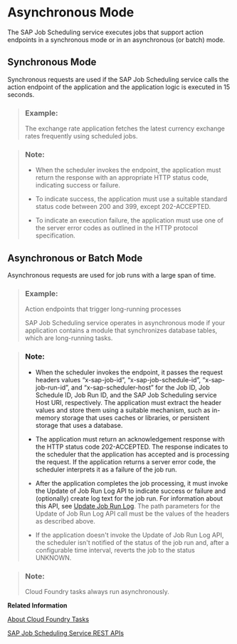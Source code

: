 <!-- loiod9fd81ccabe2410f8b2434311d43c733 -->

# Asynchronous Mode

The SAP Job Scheduling service executes jobs that support action endpoints in a synchronous mode or in an asynchronous \(or batch\) mode.



<a name="loiod9fd81ccabe2410f8b2434311d43c733__section_hbf_b2p_d4b"/>

## Synchronous Mode

Synchronous requests are used if the SAP Job Scheduling service calls the action endpoint of the application and the application logic is executed in 15 seconds.

> ### Example:  
> The exchange rate application fetches the latest currency exchange rates frequently using scheduled jobs.

> ### Note:  
> -   When the scheduler invokes the endpoint, the application must return the response with an appropriate HTTP status code, indicating success or failure.
> 
> -   To indicate success, the application must use a suitable standard status code between 200 and 399, except 202-ACCEPTED.
> 
> -   To indicate an execution failure, the application must use one of the server error codes as outlined in the HTTP protocol specification.



<a name="loiod9fd81ccabe2410f8b2434311d43c733__section_hnn_b2p_d4b"/>

## Asynchronous or Batch Mode

Asynchronous requests are used for job runs with a large span of time.

> ### Example:  
> Action endpoints that trigger long-running processes
> 
> SAP Job Scheduling service operates in asynchronous mode if your application contains a module that synchronizes database tables, which are long-running tasks.

> ### Note:  
> -   When the scheduler invokes the endpoint, it passes the request headers values “x-sap-job-id”, “x-sap-job-schedule-id”, “x-sap-job-run-id”, and “x-sap-scheduler-host” for the Job ID, Job Schedule ID, Job Run ID, and the SAP Job Scheduling service Host URI, respectively. The application must extract the header values and store them using a suitable mechanism, such as in-memory storage that uses caches or libraries, or persistent storage that uses a database.
> 
> -   The application must return an acknowledgement response with the HTTP status code 202-ACCEPTED. The response indicates to the scheduler that the application has accepted and is processing the request. If the application returns a server error code, the scheduler interprets it as a failure of the job run.
> 
> -   After the application completes the job processing, it must invoke the Update of Job Run Log API to indicate success or failure and \(optionally\) create log text for the job run. For information about this API, see [Update Job Run Log](../40---Using-JOB-SCHDULR-TITLE/update-job-run-log-e85da40.md). The path parameters for the Update of Job Run Log API call must be the values of the headers as described above.
> 
> -   If the application doesn't invoke the Update of Job Run Log API, the scheduler isn't notified of the status of the job run and, after a configurable time interval, reverts the job to the status UNKNOWN.

> ### Note:  
> Cloud Foundry tasks always run asynchronously.

**Related Information**  


[About Cloud Foundry Tasks](https://docs.cloudfoundry.org/devguide/using-tasks.html)

[SAP Job Scheduling Service REST APIs](../40---Using-JOB-SCHDULR-TITLE/sap-job-scheduling-service-rest-apis-c513d2d.md "Use SAP Job Scheduling service REST APIs to create, manage, and monitor jobs and job schedules.")

